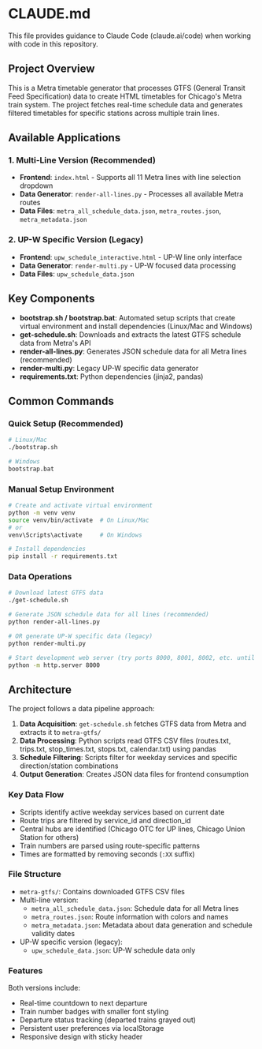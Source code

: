 # CLAUDE.md

This file provides guidance to Claude Code (claude.ai/code) when working with code in this repository.

## Project Overview

This is a Metra timetable generator that processes GTFS (General Transit Feed Specification) data to create HTML timetables for Chicago's Metra train system. The project fetches real-time schedule data and generates filtered timetables for specific stations across multiple train lines.

## Available Applications

### 1. Multi-Line Version (Recommended)
- **Frontend**: `index.html` - Supports all 11 Metra lines with line selection dropdown
- **Data Generator**: `render-all-lines.py` - Processes all available Metra routes
- **Data Files**: `metra_all_schedule_data.json`, `metra_routes.json`, `metra_metadata.json`

### 2. UP-W Specific Version (Legacy)
- **Frontend**: `upw_schedule_interactive.html` - UP-W line only interface
- **Data Generator**: `render-multi.py` - UP-W focused data processing
- **Data Files**: `upw_schedule_data.json`

## Key Components

- **bootstrap.sh / bootstrap.bat**: Automated setup scripts that create virtual environment and install dependencies (Linux/Mac and Windows)
- **get-schedule.sh**: Downloads and extracts the latest GTFS schedule data from Metra's API
- **render-all-lines.py**: Generates JSON schedule data for all Metra lines (recommended)
- **render-multi.py**: Legacy UP-W specific data generator
- **requirements.txt**: Python dependencies (jinja2, pandas)

## Common Commands

### Quick Setup (Recommended)
```bash
# Linux/Mac
./bootstrap.sh

# Windows
bootstrap.bat
```

### Manual Setup Environment
```bash
# Create and activate virtual environment
python -m venv venv
source venv/bin/activate  # On Linux/Mac
# or
venv\Scripts\activate     # On Windows

# Install dependencies
pip install -r requirements.txt
```

### Data Operations
```bash
# Download latest GTFS data
./get-schedule.sh

# Generate JSON schedule data for all lines (recommended)
python render-all-lines.py

# OR generate UP-W specific data (legacy)
python render-multi.py

# Start development web server (try ports 8000, 8001, 8002, etc. until one works)
python -m http.server 8000
```

## Architecture

The project follows a data pipeline approach:

1. **Data Acquisition**: `get-schedule.sh` fetches GTFS data from Metra and extracts it to `metra-gtfs/`
2. **Data Processing**: Python scripts read GTFS CSV files (routes.txt, trips.txt, stop_times.txt, stops.txt, calendar.txt) using pandas
3. **Schedule Filtering**: Scripts filter for weekday services and specific direction/station combinations
4. **Output Generation**: Creates JSON data files for frontend consumption

### Key Data Flow
- Scripts identify active weekday services based on current date
- Route trips are filtered by service_id and direction_id
- Central hubs are identified (Chicago OTC for UP lines, Chicago Union Station for others)
- Train numbers are parsed using route-specific patterns
- Times are formatted by removing seconds (`:XX` suffix)

### File Structure
- `metra-gtfs/`: Contains downloaded GTFS CSV files
- Multi-line version:
  - `metra_all_schedule_data.json`: Schedule data for all Metra lines
  - `metra_routes.json`: Route information with colors and names
  - `metra_metadata.json`: Metadata about data generation and schedule validity dates
- UP-W specific version (legacy):
  - `upw_schedule_data.json`: UP-W schedule data only

### Features
Both versions include:
- Real-time countdown to next departure
- Train number badges with smaller font styling
- Departure status tracking (departed trains grayed out)
- Persistent user preferences via localStorage
- Responsive design with sticky header